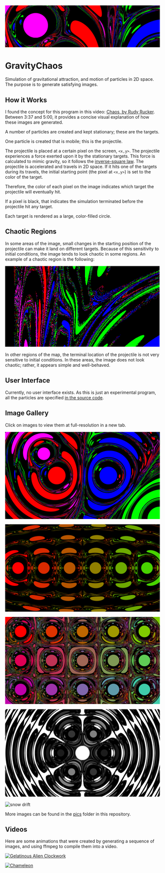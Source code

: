 ![gravity chaos banner](pics/banner.png?raw=true "Gravity Chaos")


# GravityChaos
Simulation of gravitational attraction, and motion of particles in 2D space.
The purpose is to generate satisfying images.


## How it Works

I found the concept for this program in this video: [Chaos, by Rudy Rucker](https://youtu.be/ICrNOTQBS8U?t=217).  Between 3:37 and 5:00, it provides a concise visual explanation of how these images are generated.

A number of particles are created and kept stationary; these are the targets.

One particle is created that is mobile; this is the projectile.

The projectile is placed at a certain pixel on the screen, `<x,y>`. The projectile experiences a force exerted upon it by the stationary targets. This force is calculated to mimic gravity, so it follows the [inverse-square law](https://en.wikipedia.org/wiki/Inverse-square_law). The projectile is accelerated and travels in 2D space. If it hits one of the targets during its travels, the initial starting point (the pixel at `<x,y>`) is set to the color of the target.

Therefore, the color of each pixel on the image indicates which target the projectile will eventually hit.

If a pixel is black, that indicates the simulation terminated before the projectile hit any target.

Each target is rendered as a large, color-filled circle.


## Chaotic Regions

In some areas of the image, small changes in the starting position of the projectile can make it land on different targets. Because of this sensitivity to initial conditions, the image tends to look chaotic in some regions. An example of a chaotic region is the following:

![chaotic region example](pics/chaotic%20region%20example.png?raw=true "A Chaotic Region")

In other regions of the map, the terminal location of the projectile is not very sensitive to initial conditions. In these areas, the image does not look chaotic; rather, it appears simple and well-behaved.


## User Interface
Currently, no user interface exists. As this is just an experimental program, all the particles are specified [in the source code](GravityChaos/GravityChaos/Form1.cs).


## Image Gallery
Click on images to view them at full-resolution in a new tab.

![Granular Lava Lamp](pics/granular%20lava%20lamp%202%20high%20res.png?raw=true "Granular Lava Lamp")

![Ornate Linear Array](pics/ornate%20linear%20array.png?raw=true "Ornate Linear Array")

![Matrix Gradient](pics/matrix%20gradient%20high%20res.png?raw=true "Matrix Gradient")

![Hexagonal Grayscale](pics/hexagonal%20grayscale.png?raw=true "Hexagonal Grayscale")

![snow drift](pics/snow%20drift%20high%20res.png?raw=true "Snow Drift")

More images can be found in the [pics](pics/) folder in this repository.


## Videos
Here are some animations that were created by generating a sequence of images, and using ffmpeg to compile them into a video.

[![Gelatinous Alien Clockwork](https://img.youtube.com/vi/q59parajCWQ/0.jpg)](https://www.youtube.com/watch?v=q59parajCWQ)

[![Chameleon](https://img.youtube.com/vi/00W9rgBazVI/0.jpg)](https://www.youtube.com/watch?v=00W9rgBazVI)
